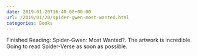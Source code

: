 ```yaml
---
date: 2019-01-20T16:40:08+00:00
url: /2019/01/20/spider-gwen-most-wanted.html
categories: Books
---
```

Finished Reading: Spider-Gwen: Most Wanted?. The artwork is incredible. Going to read Spider-Verse as soon as possible.


